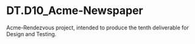 # DT.D10_Acme-Newspaper
Acme-Rendezvous project, intended to produce the tenth deliverable for Design and Testing.

